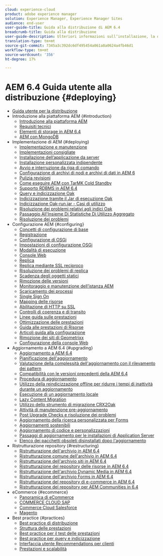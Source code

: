 ```yaml
---
cloud: experience-cloud
product: adobe experience manager
solution: Experience Manager, Experience Manager Sites
audience: end-user
user-guide-title: Guida alla distribuzione di AEM 6.4
breadcrumb-title: Guida alla distribuzione
user-guide-description: Ulteriori informazioni sull’installazione, la distribuzione e l’architettura di Adobe Experience Manager 6.4, inclusa la distribuzione cloud di Adobe Managed Services.
translation-type: tm+mt
source-git-commit: 7345a3c392dc6df495454a061a8a0624a4fb46d1
workflow-type: tm+mt
source-wordcount: '356'
ht-degree: 17%

---
```



# AEM 6.4 Guida utente alla distribuzione {#deploying}

+ [Guida utente per la distribuzione](home.md)
+ Introduzione alla piattaforma AEM {#introduction}
   + [Introduzione alla piattaforma AEM](platform.md)
   + [Requisiti tecnici](technical-requirements.md)
   + [Elementi di storage in AEM 6.4](storage-elements-in-aem-6.md)
   + [AEM con MongoDB](aem-with-mongodb.md)
+ Implementazione di AEM {#deploying}
   + [Implementazione e manutenzione](deploy.md)
   + [Implementazioni consigliate](recommended-deploys.md)
   + [Installazione dell’applicazione da server](application-server-install.md)
   + [Installazione personalizzata indipendente](custom-standalone-install.md)
   + [Avvio e interruzione da riga di comando](command-line-start-and-stop.md)
   + [Configurazione di archivi di nodi e archivi di dati in AEM 6](data-store-config.md)
   + [Pulizia revisioni](revision-cleanup.md)
   + [Come eseguire AEM con TarMK Cold Standby](tarmk-cold-standby.md)
   + [Supporto RDBMS in AEM 6.4](rdbms-support-in-aem.md)
   + [Query e indicizzazione Oak](queries-and-indexing.md)
   + [Indicizzazione tramite il Jar di esecuzione Oak](indexing-via-the-oak-run-jar.md)
   + [Indicizzazione Oak-run.jar - Casi di utilizzo](oak-run-indexing-usecases.md)
   + [Risoluzione dei problemi relativi agli indici Oak](troubleshooting-oak-indexes.md)
   + [Passaggio All&#39;Insieme Di Statistiche Di Utilizzo Aggregato](opt-in-aggregated-usage-statistics.md)
   + [Risoluzione dei problemi](troubleshooting.md)
+ Configurazione AEM {#configuring}
   + [Concetti di configurazione di base](configuring.md)
   + [Registrazione](configure-logging.md)
   + [Configurazione di OSGi](configuring-osgi.md)
   + [Impostazioni di configurazione OSGi](osgi-configuration-settings.md)
   + [Modalità di esecuzione](configure-runmodes.md)
   + [Console Web](web-console.md)
   + [Replica](replication.md)
   + [Replica mediante SSL reciproco](mssl-replication.md)
   + [Risoluzione dei problemi di replica](troubleshoot-rep.md)
   + [Scadenza degli oggetti statici](expiration-static-objects.md)
   + [Rimozione delle versioni](version-purging.md)
   + [Monitoraggio e manutenzione dell’istanza AEM](monitoring-and-maintaining.md)
   + [Scaricamento dei processi](offloading.md)
   + [Single Sign On](single-sign-on.md)
   + [Mapping delle risorse](resource-mapping.md)
   + [Abilitazione di HTTP su SSL](https://experienceleague.adobe.com/docs/experience-manager-64/deploying/configuring/ssl-by-default.html)
   + [Controlli di coerenza e di transito](consistency-check.md)
   + [Linee guida sulle prestazioni](performance-guidelines.md)
   + [Ottimizzazione delle prestazioni](configuring-performance.md)
   + [Guida alle prestazioni di Risorse](assets-performance-sizing.md)
   + [Articoli guida alla configurazione](ht-deploy.md)
   + [Rimozione dei siti di Geometrixx](removing-the-geometrixx-sites.md)
   + [Configurazione della console Web](configuring-web-console.md)
+ Aggiornamento a AEM 6.4 {#upgrading}
   + [Aggiornamento a AEM 6.4](upgrade.md)
   + [Pianificazione dell&#39;aggiornamento](upgrade-planning.md)
   + [Valutazione della complessità dell&#39;aggiornamento con il rilevamento dei pattern](pattern-detector.md)
   + [Compatibilità con le versioni precedenti della AEM 6.4](backward-compatibility.md)
   + [Procedura di aggiornamento](upgrade-procedure.md)
   + [Utilizzo della reindicizzazione offline per ridurre i tempi di inattività durante un aggiornamento](upgrade-offline-reindexing.md)
   + [Esecuzione di un aggiornamento locale](in-place-upgrade.md)
   + [Lazy Content Migration](lazy-content-migration.md)
   + [Utilizzo dello strumento di migrazione CRX2Oak](using-crx2oak.md)
   + [Attività di manutenzione pre-aggiornamento](pre-upgrade-maintenance-tasks.md)
   + [Post Upgrade Checks e risoluzione dei problemi](post-upgrade-checks-and-troubleshooting.md)
   + [Aggiornamento della ricerca personalizzata per Forms](upgrading-custom-search-forms.md)
   + [Aggiornamenti sostenibili](sustainable-upgrades.md)
   + [Aggiornamento di codice e personalizzazioni](upgrading-code-and-customizations.md)
   + [Passaggi di aggiornamento per le installazioni di Application Server](app-server-upgrade.md)
   + [Elenco dei pacchetti obsoleti disinstallati dopo l&#39;aggiornamento](obsolete-bundles.md)
+ Ristrutturazione repository {#restructuring}
   + [Ristrutturazione dell&#39;archivio in AEM 6.4](repository-restructuring.md)
   + [Ristrutturazione comune dell&#39;archivio in AEM 6.4](all-repository-restructuring-in-aem-6-4.md)
   + [Ristrutturazione dell&#39;archivio siti in AEM 6.4](sites-repository-restructuring-in-aem-6-4.md)
   + [Ristrutturazione del repository delle risorse in AEM 6.4](assets-repository-restructuring-in-aem-6-4.md)
   + [Ristrutturazione dell&#39;archivio Dynamic Media in AEM 6.4](dynamicmedia-repository-restructuring-in-aem-6-4.md)
   + [Ristrutturazione dell&#39;archivio Forms in AEM 6.4](forms-repository-restructuring-in-aem-6-4.md)
   + [Ristrutturazione del repository di e-commerce in AEM 6.4](ecommerce-repository-restructuring-in-aem-6-4.md)
   + [Ristrutturazione del repository per  AEM Communities in 6.4](communities-repository-restructuring-in-aem-6-4.md)
+ eCommerce {#ecommerce}
   + [Panoramica di eCommerce](ecommerce.md)
   + [COMMERCE CLOUD SAP](sap-commerce-cloud.md)
   + [Commerce Cloud Salesforce](https://github.com/adobe/commerce-salesforce)
   + [Magento](https://www.adobe.io/apis/experiencecloud/commerce-integration-framework/integrations.html#!AdobeDocs/commerce-cif-documentation/master/integrations/02-AEM-Magento.md)
+ Best practice   {#practices}
   + [Best practice di distribuzione](best-practices.md)
   + [Struttura delle prestazioni](performance-tree.md)
   + [Best practice per il test delle prestazioni](best-practices-for-performance-testing.md)
   + [Best practice per query e indicizzazione](best-practices-for-queries-and-indexing.md)
   + [Interfaccia utente Recommendations per clienti](ui-recommendations.md)
   + [Prestazioni e scalabilità](performance.md)


<!--

To be removed:
[Quickstart for AEM Screens](setting-up-a-basic-project-screens.md)
[Device Control Center](device-control-center.md)
[repository-restructuring-in-aem64](repository-restructuring-in-aem64.md)
[Web Console] (configuring-web-console.md)
[Configuring and Deploying AEM Screens](configuring-screens-introduction.md)
[Kickstart Guide](kickstart-for-aem-screens.md)
/help/sites/deploying/using/performance-lp.md
/help/sites-deploying/do-not-delete-performance-guidelines-pdf.md
/help/sites-deploying/removing-the-geometrixx-sites.md
/help/sites-deploying/consistency-check.md

Redirects:
[(Enabling HTTP Over SSL)](config-ssl.md) redirect to /content/help/en/experience-manager/6-4/sites-administering/ssl-by-default
-->
